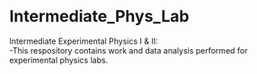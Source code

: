 # Intermediate_Phys_Lab
Intermediate Experimental Physics I & II:\
-This respository contains work and data analysis performed for experimental physics labs.
